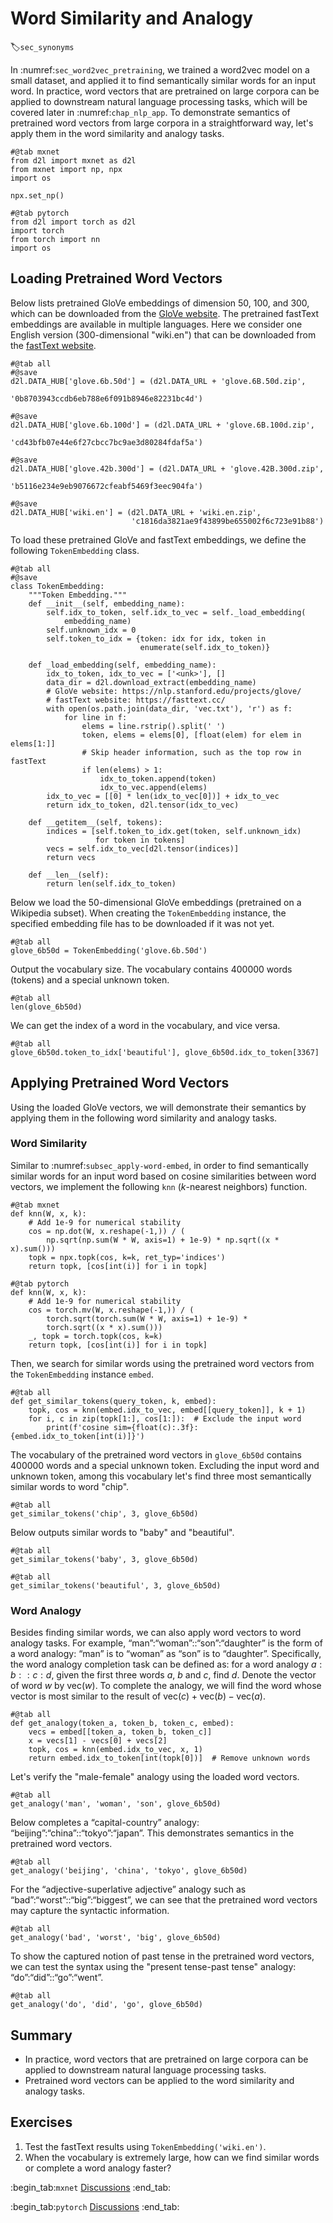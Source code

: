 # Word Similarity and Analogy
:label:`sec_synonyms`

In :numref:`sec_word2vec_pretraining`, 
we trained a word2vec model on a small dataset, 
and applied it
to find semantically similar words 
for an input word.
In practice,
word vectors that are pretrained
on large corpora can be
applied to downstream
natural language processing tasks,
which will be covered later
in :numref:`chap_nlp_app`.
To demonstrate 
semantics of pretrained word vectors
from large corpora in a straightforward way,
let's apply them
in the word similarity and analogy tasks.

```{.python .input}
#@tab mxnet
from d2l import mxnet as d2l
from mxnet import np, npx
import os

npx.set_np()
```

```{.python .input}
#@tab pytorch
from d2l import torch as d2l
import torch
from torch import nn
import os
```

## Loading Pretrained Word Vectors

Below lists pretrained GloVe embeddings of dimension 50, 100, and 300,
which can be downloaded from the [GloVe website](https://nlp.stanford.edu/projects/glove/).
The pretrained fastText embeddings are available in multiple languages.
Here we consider one English version (300-dimensional "wiki.en") that can be downloaded from the
[fastText website](https://fasttext.cc/).

```{.python .input}
#@tab all
#@save
d2l.DATA_HUB['glove.6b.50d'] = (d2l.DATA_URL + 'glove.6B.50d.zip',
                                '0b8703943ccdb6eb788e6f091b8946e82231bc4d')

#@save
d2l.DATA_HUB['glove.6b.100d'] = (d2l.DATA_URL + 'glove.6B.100d.zip',
                                 'cd43bfb07e44e6f27cbcc7bc9ae3d80284fdaf5a')

#@save
d2l.DATA_HUB['glove.42b.300d'] = (d2l.DATA_URL + 'glove.42B.300d.zip',
                                  'b5116e234e9eb9076672cfeabf5469f3eec904fa')

#@save
d2l.DATA_HUB['wiki.en'] = (d2l.DATA_URL + 'wiki.en.zip',
                           'c1816da3821ae9f43899be655002f6c723e91b88')
```

To load these pretrained GloVe and fastText embeddings, we define the following `TokenEmbedding` class.

```{.python .input}
#@tab all
#@save
class TokenEmbedding:
    """Token Embedding."""
    def __init__(self, embedding_name):
        self.idx_to_token, self.idx_to_vec = self._load_embedding(
            embedding_name)
        self.unknown_idx = 0
        self.token_to_idx = {token: idx for idx, token in
                             enumerate(self.idx_to_token)}

    def _load_embedding(self, embedding_name):
        idx_to_token, idx_to_vec = ['<unk>'], []
        data_dir = d2l.download_extract(embedding_name)
        # GloVe website: https://nlp.stanford.edu/projects/glove/
        # fastText website: https://fasttext.cc/
        with open(os.path.join(data_dir, 'vec.txt'), 'r') as f:
            for line in f:
                elems = line.rstrip().split(' ')
                token, elems = elems[0], [float(elem) for elem in elems[1:]]
                # Skip header information, such as the top row in fastText
                if len(elems) > 1:
                    idx_to_token.append(token)
                    idx_to_vec.append(elems)
        idx_to_vec = [[0] * len(idx_to_vec[0])] + idx_to_vec
        return idx_to_token, d2l.tensor(idx_to_vec)

    def __getitem__(self, tokens):
        indices = [self.token_to_idx.get(token, self.unknown_idx)
                   for token in tokens]
        vecs = self.idx_to_vec[d2l.tensor(indices)]
        return vecs

    def __len__(self):
        return len(self.idx_to_token)
```

Below we load the
50-dimensional GloVe embeddings
(pretrained on a Wikipedia subset).
When creating the `TokenEmbedding` instance,
the specified embedding file has to be downloaded if it
was not yet.

```{.python .input}
#@tab all
glove_6b50d = TokenEmbedding('glove.6b.50d')
```

Output the vocabulary size. The vocabulary contains 400000 words (tokens) and a special unknown token.

```{.python .input}
#@tab all
len(glove_6b50d)
```

We can get the index of a word in the vocabulary, and vice versa.

```{.python .input}
#@tab all
glove_6b50d.token_to_idx['beautiful'], glove_6b50d.idx_to_token[3367]
```

## Applying Pretrained Word Vectors

Using the loaded GloVe vectors,
we will demonstrate their semantics
by applying them
in the following word similarity and analogy tasks.


### Word Similarity

Similar to :numref:`subsec_apply-word-embed`,
in order to find semantically similar words
for an input word
based on cosine similarities between
word vectors,
we implement the following `knn`
($k$-nearest neighbors) function.

```{.python .input}
#@tab mxnet
def knn(W, x, k):
    # Add 1e-9 for numerical stability
    cos = np.dot(W, x.reshape(-1,)) / (
        np.sqrt(np.sum(W * W, axis=1) + 1e-9) * np.sqrt((x * x).sum()))
    topk = npx.topk(cos, k=k, ret_typ='indices')
    return topk, [cos[int(i)] for i in topk]
```

```{.python .input}
#@tab pytorch
def knn(W, x, k):
    # Add 1e-9 for numerical stability
    cos = torch.mv(W, x.reshape(-1,)) / (
        torch.sqrt(torch.sum(W * W, axis=1) + 1e-9) *
        torch.sqrt((x * x).sum()))
    _, topk = torch.topk(cos, k=k)
    return topk, [cos[int(i)] for i in topk]
```

Then, we 
search for similar words
using the pretrained word vectors 
from the `TokenEmbedding` instance `embed`.

```{.python .input}
#@tab all
def get_similar_tokens(query_token, k, embed):
    topk, cos = knn(embed.idx_to_vec, embed[[query_token]], k + 1)
    for i, c in zip(topk[1:], cos[1:]):  # Exclude the input word
        print(f'cosine sim={float(c):.3f}: {embed.idx_to_token[int(i)]}')
```

The vocabulary of the pretrained word vectors
in `glove_6b50d` contains 400000 words and a special unknown token. 
Excluding the input word and unknown token,
among this vocabulary
let's find 
three most semantically similar words
to word "chip".

```{.python .input}
#@tab all
get_similar_tokens('chip', 3, glove_6b50d)
```

Below outputs similar words
to "baby" and "beautiful".

```{.python .input}
#@tab all
get_similar_tokens('baby', 3, glove_6b50d)
```

```{.python .input}
#@tab all
get_similar_tokens('beautiful', 3, glove_6b50d)
```

### Word Analogy

Besides finding similar words,
we can also apply word vectors
to word analogy tasks.
For example,
“man”:“woman”::“son”:“daughter”
is the form of a word analogy:
“man” is to “woman” as “son” is to “daughter”.
Specifically,
the word analogy completion task
can be defined as:
for a word analogy 
$a : b :: c : d$, given the first three words $a$, $b$ and $c$, find $d$. 
Denote the vector of word $w$ by $\textrm{vec}(w)$. 
To complete the analogy,
we will find the word 
whose vector is most similar
to the result of $\textrm{vec}(c)+\textrm{vec}(b)-\textrm{vec}(a)$.

```{.python .input}
#@tab all
def get_analogy(token_a, token_b, token_c, embed):
    vecs = embed[[token_a, token_b, token_c]]
    x = vecs[1] - vecs[0] + vecs[2]
    topk, cos = knn(embed.idx_to_vec, x, 1)
    return embed.idx_to_token[int(topk[0])]  # Remove unknown words
```

Let's verify the "male-female" analogy using the loaded word vectors.

```{.python .input}
#@tab all
get_analogy('man', 'woman', 'son', glove_6b50d)
```

Below completes a
“capital-country” analogy: 
“beijing”:“china”::“tokyo”:“japan”.
This demonstrates 
semantics in the pretrained word vectors.

```{.python .input}
#@tab all
get_analogy('beijing', 'china', 'tokyo', glove_6b50d)
```

For the
“adjective-superlative adjective” analogy
such as 
“bad”:“worst”::“big”:“biggest”,
we can see that the pretrained word vectors
may capture the syntactic information.

```{.python .input}
#@tab all
get_analogy('bad', 'worst', 'big', glove_6b50d)
```

To show the captured notion
of past tense in the pretrained word vectors,
we can test the syntax using the
"present tense-past tense" analogy: “do”:“did”::“go”:“went”.

```{.python .input}
#@tab all
get_analogy('do', 'did', 'go', glove_6b50d)
```

## Summary

* In practice, word vectors that are pretrained on large corpora can be applied to downstream natural language processing tasks.
* Pretrained word vectors can be applied to the word similarity and analogy tasks.


## Exercises

1. Test the fastText results using `TokenEmbedding('wiki.en')`.
1. When the vocabulary is extremely large, how can we find similar words or complete a word analogy faster?

:begin_tab:`mxnet`
[Discussions](https://discuss.d2l.ai/t/387)
:end_tab:

:begin_tab:`pytorch`
[Discussions](https://discuss.d2l.ai/t/1336)
:end_tab:
